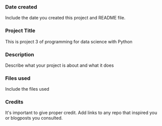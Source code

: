 ### Date created
Include the date you created this project and README file.

### Project Title
This is project 3 of programming for data science with Python

### Description
Describe what your project is about and what it does

### Files used
Include the files used

### Credits
It's important to give proper credit. Add links to any repo that inspired you or blogposts you consulted.
